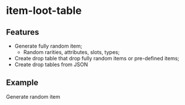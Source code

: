 # item-loot-table

## Features
- Generate fully random item;
  - Random rarities, attributes, slots, types;
- Create drop table that drop fully random items or pre-defined items;
- Create drop tables from JSON

## Example
Generate random item
```js
```